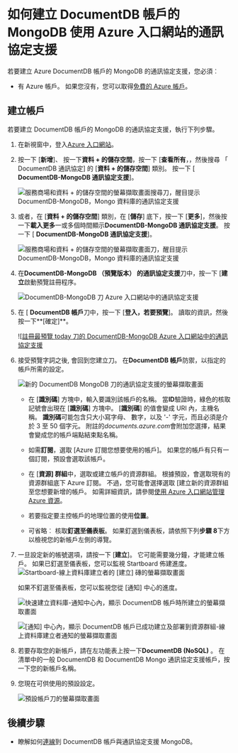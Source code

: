 <properties 
    pageTitle="建立 DocumentDB 帳戶的 MongoDB 的通訊協定支援 |Microsoft Azure" 
    description="瞭解如何建立 DocumentDB 帳戶與通訊協定支援 MongoDB，現在可預覽。" 
    services="documentdb" 
    authors="AndrewHoh" 
    manager="jhubbard" 
    editor="" 
    documentationCenter=""/>

<tags 
    ms.service="documentdb" 
    ms.workload="data-services" 
    ms.tgt_pltfrm="na" 
    ms.devlang="na" 
    ms.topic="article" 
    ms.date="10/20/2016" 
    ms.author="anhoh"/>

# <a name="how-to-create-a-documentdb-account-with-protocol-support-for-mongodb-using-the-azure-portal"></a>如何建立 DocumentDB 帳戶的 MongoDB 使用 Azure 入口網站的通訊協定支援

若要建立 Azure DocumentDB 帳戶的 MongoDB 的通訊協定支援，您必須︰

- 有 Azure 帳戶。 如果您沒有，您可以取得[免費的 Azure 帳戶](https://azure.microsoft.com/free/)。

## <a name="create-the-account"></a>建立帳戶  

若要建立 DocumentDB 帳戶的 MongoDB 的通訊協定支援，執行下列步驟。

1. 在新視窗中，登入[Azure 入口網站](https://portal.azure.com)。
2. 按一下 [**新增**]、 按一下**資料 + 的儲存空間**，按一下 [**查看所有**，，然後搜尋 「 DocumentDB 通訊協定] 的 [**資料 + 的儲存空間**] 類別。 按一下 [ **DocumentDB-MongoDB 通訊協定支援**]。

    ![服務商場和資料 + 的儲存空間的螢幕擷取畫面搜尋刀，醒目提示 DocumentDB-MongoDB，Mongo 資料庫的通訊協定支援](./media/documentdb-create-mongodb-account/marketplacegallery2.png)

3. 或者，在 [**資料 + 的儲存空間**] 類別，在 [**儲存**] 底下，按一下 [**更多**]，然後按一下**載入更多**一或多個時間顯示**DocumentDB-MongoDB 通訊協定支援**。 按一下 [ **DocumentDB-MongoDB 通訊協定支援**]。

    ![服務商場和資料 + 的儲存空間的螢幕擷取畫面刀，醒目提示 DocumentDB-MongoDB，Mongo 資料庫的通訊協定支援](./media/documentdb-create-mongodb-account/marketplacegallery1.png)

4. 在**DocumentDB-MongoDB （預覽版本） 的通訊協定支援**刀中，按一下 [**建立**啟動預覽註冊程序。

    ![DocumentDB-MongoDB 刀 Azure 入口網站中的通訊協定支援](./media/documentdb-create-mongodb-account/marketplacegallery3.png)

5. 在 [ **DocumentDB 帳戶**刀中，按一下 [**登入，若要預覽**]。 讀取的資訊，然後按一下**[確定]**。

    ![[註冊最預覽 today 刀的 DocumentDB-MongoDB Azure 入口網站中的通訊協定支援](./media/documentdb-create-mongodb-account/registerforpreview.png)

6.  接受預覽字詞之後, 會回到您建立刀。  在**DocumentDB 帳戶**防禦，以指定的帳戶所需的設定。

    ![新的 DocumentDB MongoDB 刀的通訊協定支援的螢幕擷取畫面](./media/documentdb-create-mongodb-account/create-documentdb-mongodb-account.png)


    - 在 [**識別碼**] 方塊中，輸入要識別該帳戶的名稱。  當**ID**驗證時，綠色的核取記號會出現在 [**識別碼**] 方塊中。 [**識別碼**] 的值會變成 URI 內，主機名稱。 **識別碼**可能包含只大小寫字母、 數字，以及 '-' 字元，而且必須是介於 3 至 50 個字元。 附註的*documents.azure.com*會附加您選擇，結果會變成您的帳戶端點結束點名稱。

    - 如需**訂閱**，選取 [Azure 訂閱您想要使用的帳戶]。 如果您的帳戶有只有一個訂閱，預設會選取該帳戶。

    - 在 [**資源] 群組**中，選取或建立帳戶的資源群組。  根據預設，會選取現有的資源群組底下 Azure 訂閱。  不過，您可能會選擇選取 [建立新的資源群組至您想要新增的帳戶。 如需詳細資訊，請參閱[使用 Azure 入口網站管理 Azure 資源](resource-group-portal.md)。

    - 若要指定要主控帳戶的地理位置的使用**位置**。
    
    - 可省略︰ 核取**釘選至儀表板**。 如果釘選到儀表板，請依照下列**步驟 8**下方以檢視您的新帳戶左側的導覽。

7.  一旦設定新的帳號選項，請按一下 [**建立**]。  它可能需要幾分鐘，才能建立帳戶。  如果已釘選至儀表板，您可以監視 Startboard 佈建進度。  
    ![Startboard-線上資料庫建立者的 [建立] 磚的螢幕擷取畫面](./media/documentdb-create-mongodb-account/create-nosql-db-databases-json-tutorial-3.png)  

    如果不釘選至儀表板，您可以監視您從 [通知] 中心的進度。  

    ![快速建立資料庫-通知中心內，顯示 DocumentDB 帳戶時所建立的螢幕擷取畫面](./media/documentdb-create-mongodb-account/create-nosql-db-databases-json-tutorial-4.png)  

    ![[通知] 中心內，顯示 DocumentDB 帳戶已成功建立及部署到資源群組-線上資料庫建立者通知的螢幕擷取畫面](./media/documentdb-create-mongodb-account/create-nosql-db-databases-json-tutorial-5.png)

8.  若要存取您的新帳戶，請在左功能表上按一下**DocumentDB (NoSQL)** 。 在清單中的一般 DocumentDB 和 DocumentDB Mongo 通訊協定支援帳戶，按一下您的新帳戶名稱。

9.  您現在可供使用的預設設定。 

    ![預設帳戶刀的螢幕擷取畫面](./media/documentdb-create-mongodb-account/defaultaccountblades.png)
    

## <a name="next-steps"></a>後續步驟


- 瞭解如何[連線](documentdb-connect-mongodb-account.md)到 DocumentDB 帳戶與通訊協定支援 MongoDB。

 
